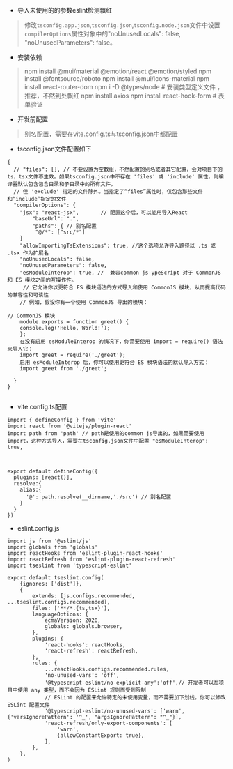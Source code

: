 

- 导入未使用的的参数eslint检测飘红
> 修改`tsconfig.app.json`,`tsconfig.json`,`tsconfig.node.json`文件中设置`compilerOptions`属性对象中的"noUnusedLocals": false,
"noUnusedParameters": false。

- 安装依赖
> npm install @mui/material @emotion/react @emotion/styled
> npm install @fontsource/roboto
> npm install @mui/icons-material
> npm install react-router-dom
> npm i -D @types/node  # 安装类型定义文件 ，推荐，不然到处飘红
> npm install axios
npm install react-hook-form # 表单验证


- 开发前配置
> 别名配置，需要在vite.config.ts与tsconfig.json中都配置 

- tsconfig.json文件配置如下
```
{
  // "files": [], // 不要设置为空数组，不然配置的别名或者其它配置，会对项目下的ts，tsx文件不生效。如果tsconfig.json中不存在 'files' 或 'include' 属性，则编译器默认包含包含目录和子目录中的所有文件，
  // 但 'exclude' 指定的文件除外。当指定了“files”属性时，仅包含那些文件和“include”指定的文件
  "compilerOptions": {
    "jsx": "react-jsx",       // 配置这个后，可以能用导入React
        "baseUrl": ".",
        "paths": { // 别名配置
         "@/*": ["src/*"]
    }
    "allowImportingTsExtensions": true, //这个选项允许导入路径以 .ts 或 .tsx 作为扩展名
    "noUnusedLocals": false,
    "noUnusedParameters": false,
    "esModuleInterop": true, //  兼容common js ypeScript 对于 CommonJS 和 ES 模块之间的互操作性。
     // 它允许你以更符合 ES 模块语法的方式导入和使用 CommonJS 模块，从而提高代码的兼容性和可读性
    // 例如，假设你有一个使用 CommonJS 导出的模块：

// CommonJS 模块
    module.exports = function greet() {
    console.log('Hello, World!');
    };
    在没有启用 esModuleInterop 的情况下，你需要使用 import = require() 语法来导入它：
    import greet = require('./greet');
    启用 esModuleInterop 后，你可以使用更符合 ES 模块语法的默认导入方式：
    import greet from './greet';

  }
}
 
```

- vite.config.ts配置

```
import { defineConfig } from 'vite'
import react from '@vitejs/plugin-react'
import path from 'path' // path是使用的common js导出的，如果需要使用import，这种方式导入，需要在tsconfig.json文件中配置 "esModuleInterop": true,



export default defineConfig({
  plugins: [react()],
  resolve:{
    alias:{
      '@': path.resolve(__dirname,'./src') // 别名配置
    }
  }
})

```

- eslint.config.js

```
import js from '@eslint/js'
import globals from 'globals'
import reactHooks from 'eslint-plugin-react-hooks'
import reactRefresh from 'eslint-plugin-react-refresh'
import tseslint from 'typescript-eslint'

export default tseslint.config(
    {ignores: ['dist']},
    {
        extends: [js.configs.recommended, ...tseslint.configs.recommended],
        files: ['**/*.{ts,tsx}'],
        languageOptions: {
            ecmaVersion: 2020,
            globals: globals.browser,
        },
        plugins: {
            'react-hooks': reactHooks,
            'react-refresh': reactRefresh,
        },
        rules: {
            ...reactHooks.configs.recommended.rules,
            'no-unused-vars': 'off',
            '@typescript-eslint/no-explicit-any':'off',// 开发者可以在项目中使用 any 类型，而不会因为 ESLint 规则而受到限制
            // ESLint 的配置来允许特定的未使用变量，而不需要加下划线，你可以修改 ESLint 配置文件
            '@typescript-eslint/no-unused-vars': ['warn', {'varsIgnorePattern': '^_', "argsIgnorePattern": "^_"}],
            'react-refresh/only-export-components': [
                'warn',
                {allowConstantExport: true},
            ],
        },
    },
)


```